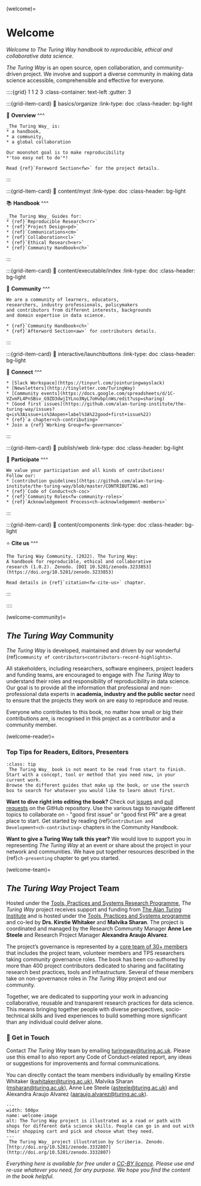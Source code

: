 (welcome)=
# Welcome

*Welcome to The Turing Way handbook to reproducible, ethical and collaborative data science.*

_The Turing Way_ is an open source, open collaboration, and community-driven project. 
We involve and support a diverse community in making data science accessible, comprehensible and effective for everyone.

::::{grid} 1 1 2 3
:class-container: text-left
:gutter: 3

:::{grid-item-card}
:link: basics/organize
:link-type: doc
:class-header: bg-light


🎯 **Overview**
^^^
```{dropdown} Click here to read
_The Turing Way_ is:
* a handbook,
* a community,
* a global collaboration

Our moonshot goal is to make reproducibility 
*'too easy not to do'*!

Read {ref}`Foreword Section<fw>` for the project details.
```
:::

:::{grid-item-card}
:link: content/myst
:link-type: doc
:class-header: bg-light

📚 **Handbook** 
^^^
```{dropdown} Click here to read
_The Turing Way_ Guides for:
* {ref}`Reproducible Research<rr>`
* {ref}`Project Design<pd>`
* {ref}`Communications<cm>`
* {ref}`Collaboration<cl>`
* {ref}`Ethical Research<er>`
* {ref}`Community Handbook<ch>`
```
:::

:::{grid-item-card}
:link: content/executable/index
:link-type: doc
:class-header: bg-light

💐 **Community**
^^^
```{dropdown} Click here to read
We are a community of learners, educators, 
researchers, industry professionals, policymakers
and contributors from different interests, backgrounds 
and domain expertise in data science.

* {ref}`Community Handbook<ch>`
* {ref}`Afterword Section<aw>` for contributors details.
```
:::

:::{grid-item-card}
:link: interactive/launchbuttons
:link-type: doc
:class-header: bg-light

👋 **Connect**
^^^
```{dropdown} Click here to read
* [Slack Workspace](https://tinyurl.com/jointuringwayslack)
* [Newsletters](http://tinyletter.com/TuringWay) 
* [Community events](https://docs.google.com/spreadsheets/d/1C-VZvmFL4PnSBsv_G9ZD3dwjIYLno3NyL7oHvbplnWs/edit?usp=sharing)
* [Good first issues](https://github.com/alan-turing-institute/the-turing-way/issues?q=is%3Aissue+is%3Aopen+label%3A%22good+first+issue%22)
* {ref}`a chapter<ch-contributing>`
* Join a {ref}`Working Group<fw-governance>`
```
:::

:::{grid-item-card}
:link: publish/web
:link-type: doc
:class-header: bg-light

🤝 **Participate**
^^^
```{dropdown} Click here to read
We value your participation and all kinds of contributions!
Follow our:
* [contribution guidelines](https://github.com/alan-turing-institute/the-turing-way/blob/master/CONTRIBUTING.md)
* {ref}`Code of Conduct<ch-coc>`
* {ref}`Community Roles<fw-community-roles>`
* {ref}`Acknowledgement Process<ch-acknowledgement-members>`
```
:::

:::{grid-item-card}
:link: content/components
:link-type: doc
:class-header: bg-light

⭐ **Cite us**
^^^
```{dropdown} Click here to read
The Turing Way Community. (2022). The Turing Way: 
A handbook for reproducible, ethical and collaborative 
research (1.0.2). Zenodo. [DOI 10.5281/zenodo.3233853](https://doi.org/10.5281/zenodo.3233853)

Read details in {ref}`citation<fw-cite-us>` chapter.
```
:::

::::

(welcome-community)=
## _The Turing Way_ Community

_The Turing Way_ is developed, maintained and driven by our wonderful {ref}`community of contributors<contributors-record-highlights>`.

All stakeholders, including researchers, software engineers, project leaders and funding teams, are encouraged to engage with _The Turing Way_ to understand their roles and responsibility of reproducibility in data science.
Our goal is to provide all the information that professional and non-professional data experts in **academia, industry and the public sector** need to ensure that the projects they work on are easy to reproduce and reuse.

Everyone who contributes to this book, no matter how small or big their contributions are, is recognised in this project as a contributor and a community member. 

(welcome-reader)=
### Top Tips for Readers, Editors, Presenters

```{admonition}
:class: tip
_The Turing Way_ book is not meant to be read from start to finish.
Start with a concept, tool or method that you need now, in your current work.
Browse the different guides that make up the book, or use the search box to search for whatever you would like to learn about first.
```

**Want to dive right into editing the book?** 
Check out [issues](https://github.com/alan-turing-institute/the-turing-way/issues) and [pull requests](https://github.com/alan-turing-institute/the-turing-way/pulls) on the GitHub repository. 
Use the various tags to navigate different topics to collaborate on - "good first issue" or "good first PR" are a great place to start.
Get started by reading {ref}`Contribution and Development<ch-contributing>` chapters in the Community Handbook.

**Want to give a Turing Way talk this year?** 
We would love to support you in representing _The Turing Way_ at an event or share about the project in your network and communities.
We have put together resources described in the {ref}`ch-presenting` chapter to get you started. 

(welcome-team)=
## _The Turing Way_ Project Team

Hosted under the [Tools, Practices and Systems Research Programme](https://www.turing.ac.uk/research/research-programmes/tools-practices-and-systems), _The Turing Way_ project receives support and funding from [The Alan Turing Institute](https://www.turing.ac.uk/) and is hosted under the [Tools, Practices and Systems programme](https://www.turing.ac.uk/research/research-programmes/tools-practices-and-systems) and co-led by **Drs. Kirstie Whitaker** and **Malvika Sharan**.
The project is coordinated and managed by the Research Community Manager **Anne Lee Steele** and Research Project Manager **Alexandra Araujo Alvarez**.

The project’s governance is represented by a [core team of 30+ members](https://github.com/alan-turing-institute/the-turing-way/blob/main/ways_of_working.md) that includes the project team, volunteer members and TPS researchers taking community governance roles.
The book has been co-authored by more than 400 project contributors dedicated to sharing and facilitating research best practices, tools and infrastructure.
Several of these members take on non-governance roles in _The Turing Way_ project and our community.

Together, we are dedicated to supporting your work in advancing collaborative, reusable and transparent research practices for data science.
This means bringing together people with diverse perspectives, socio-technical skills and lived experiences to build something more significant than any individual could deliver alone.

### 💌 Get in Touch

Contact _The Turing Way_ team by emailing [turingway@turing.ac.uk](mailto:turingway@turing.ac.uk).
Please use this email to also report any Code of Conduct-related report, any ideas or suggestions for improvements and formal communications. 

You can directly contact the team members individually by emailing Kirstie Whitaker ([kwhitaker@turing.ac.uk](mailto:kwhitaker@turing.ac.uk)), Malvika Sharan ([msharan@turing.ac.uk](mailto:msharan@turing.ac.uk)), Anne Lee Steele ([asteele@turing.ac.uk](mailto:asteele@turing.ac.uk)) and Alexandra Araujo Alvarez ([aaraujo.alvarez@turing.ac.uk](mailto:aaraujo.alvarez@turing.ac.uk)).

```{figure} figures/theturingway-pathway.*
---
width: 500px
name: welcome-image
alt: The Turing Way project is illustrated as a road or path with shops for different data science skills. People can go in and out with their shopping cart and pick and choose what they need.
---
_The Turing Way_ project illustration by Scriberia. Zenodo. [http://doi.org/10.5281/zenodo.3332807](http://doi.org/10.5281/zenodo.3332807)
```

*Everything here is available for free under a [CC-BY licence](https://github.com/alan-turing-institute/the-turing-way/blob/master/LICENSE.md).
Please use and re-use whatever you need, for any purpose.
We hope you find the content in the book helpful.*
